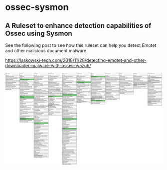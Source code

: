 # ossec-sysmon

## A Ruleset to enhance detection capabilities of Ossec using Sysmon

See the following post to see how this ruleset can help you detect Emotet and other malicious document malware.

https://laskowski-tech.com/2018/11/28/detecting-emotet-and-other-downloader-malware-with-ossec-wazuh/


![Mapping](mapping/attack.svg)
